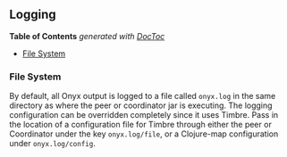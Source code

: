 ## Logging

<!-- START doctoc generated TOC please keep comment here to allow auto update -->
<!-- DON'T EDIT THIS SECTION, INSTEAD RE-RUN doctoc TO UPDATE -->
**Table of Contents**  *generated with [DocToc](http://doctoc.herokuapp.com/)*

- [File System](#file-system)

<!-- END doctoc generated TOC please keep comment here to allow auto update -->

### File System

By default, all Onyx output is logged to a file called `onyx.log` in the same directory as where the peer or coordinator jar is executing. The logging configuration can be overridden completely since it uses Timbre. Pass in the location of a configuration file for Timbre through either the peer or Coordinator under the key `onyx.log/file`, or a Clojure-map configuration under `onyx.log/config`.